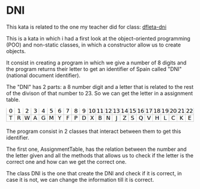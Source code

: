 # DNI

This kata is related to the one my teacher did for class: [dfleta-dni](https://github.com/dfleta/Python_ejercicios/tree/master/Poo/DNI)

This is a kata in which i had a first look at the object-oriented programming (POO) and non-static classes, in which a constructor allow us to create objects.

It consist in creating a program in which we give a number of 8 digits and the program returns their letter to get an identifier of Spain called "DNI" (national document identifier).

The "DNI" has 2 parts: a 8 number digit and a letter that is related to the rest of the divison of that number to 23. So we can get the letter in a assignment table.

![assignment-table](./doc/at.jpg)

The program consist in 2 classes that interact between them to get this identifier.

The first one, AssignmentTable, has the relation between the number and the letter given and all the methods that allows us to check if the letter is the correct one and how can we get the correct one.

The class DNI is the one that create the DNI and check if it is correct, in case it is not, we can change the information till it is correct.
